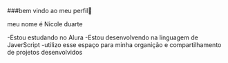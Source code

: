 ###bem vindo ao meu perfil👋

meu nome é Nicole duarte

-Estou estudando no Alura
-Estou desenvolvendo na linguagem de JaverScript
-utilizo esse espaço para minha organição e compartilhamento de projetos desenvolvidos

